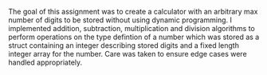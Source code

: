 The goal of this assignment was to create a calculator with an arbitrary max number of digits to be stored without using dynamic programming. I implemented addition, subtraction, multiplication and division algorithms to perform operations on the type defintion of a number which was stored as 
a struct containing an integer describing stored digits and a fixed length integer array for the number. Care was taken to ensure edge cases were handled appropriately.
